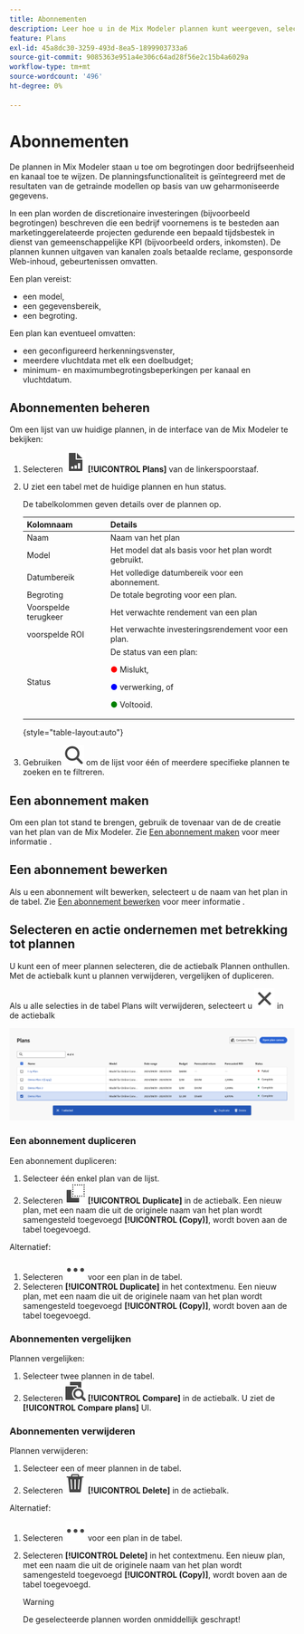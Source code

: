 ```yaml
---
title: Abonnementen
description: Leer hoe u in de Mix Modeler plannen kunt weergeven, selecteren en uitvoeren.
feature: Plans
exl-id: 45a8dc30-3259-493d-8ea5-1899903733a6
source-git-commit: 9085363e951a4e306c64ad28f56e2c15b4a6029a
workflow-type: tm+mt
source-wordcount: '496'
ht-degree: 0%

---
```


# Abonnementen

De plannen in Mix Modeler staan u toe om begrotingen door bedrijfseenheid en kanaal toe te wijzen. De planningsfunctionaliteit is geïntegreerd met de resultaten van de getrainde modellen op basis van uw geharmoniseerde gegevens.

In een plan worden de discretionaire investeringen (bijvoorbeeld begrotingen) beschreven die een bedrijf voornemens is te besteden aan marketinggerelateerde projecten gedurende een bepaald tijdsbestek in dienst van gemeenschappelijke KPI (bijvoorbeeld orders, inkomsten). De plannen kunnen uitgaven van kanalen zoals betaalde reclame, gesponsorde Web-inhoud, gebeurtenissen omvatten.

Een plan vereist:

- een model,
- een gegevensbereik,
- een begroting.

Een plan kan eventueel omvatten:

- een geconfigureerd herkenningsvenster,
- meerdere vluchtdata met elk een doelbudget;
- minimum- en maximumbegrotingsbeperkingen per kanaal en vluchtdatum.


## Abonnementen beheren

Om een lijst van uw huidige plannen, in de interface van de Mix Modeler te bekijken:

1. Selecteren ![](/help/assets//icons/FileChart.svg) **[!UICONTROL Plans]** van de linkerspoorstaaf.

1. U ziet een tabel met de huidige plannen en hun status.

   De tabelkolommen geven details over de plannen op.

   | Kolomnaam | Details |
   |---|---|
   | Naam | Naam van het plan |
   | Model | Het model dat als basis voor het plan wordt gebruikt. |
   | Datumbereik | Het volledige datumbereik voor een abonnement. |
   | Begroting | De totale begroting voor een plan. |
   | Voorspelde terugkeer | Het verwachte rendement van een plan |
   | voorspelde ROI | Het verwachte investeringsrendement voor een plan. |
   | Status | De status van een plan: <p><span style="color:red">●</span> Mislukt, <p><span style="color:blue">●</span> verwerking, of <p><span style="color:green">●</span> Voltooid. |

   {style="table-layout:auto"}

1. Gebruiken ![Zoeken](/help/assets//icons/Search.svg) om de lijst voor één of meerdere specifieke plannen te zoeken en te filtreren.

## Een abonnement maken

Om een plan tot stand te brengen, gebruik de tovenaar van de de creatie van het plan van de Mix Modeler. Zie [Een abonnement maken](create.md) voor meer informatie .


## Een abonnement bewerken

Als u een abonnement wilt bewerken, selecteert u de naam van het plan in de tabel. Zie [Een abonnement bewerken](edit.md) voor meer informatie .


## Selecteren en actie ondernemen met betrekking tot plannen

U kunt een of meer plannen selecteren, die de actiebalk Plannen onthullen. Met de actiebalk kunt u plannen verwijderen, vergelijken of dupliceren.

Als u alle selecties in de tabel Plans wilt verwijderen, selecteert u ![Sluiten](/help/assets//icons/Close.svg) in de actiebalk

![De actiebalk van plannen](/help/assets//plans-action-bar.png)

### Een abonnement dupliceren

Een abonnement dupliceren:

1. Selecteer één enkel plan van de lijst.
1. Selecteren ![Kopiëren](/help/assets//icons/Copy.svg) **[!UICONTROL Duplicate]** in de actiebalk. Een nieuw plan, met een naam die uit de originele naam van het plan wordt samengesteld toegevoegd **[!UICONTROL (Copy)]**, wordt boven aan de tabel toegevoegd.

Alternatief:

1. Selecteren ![Meer](/help/assets//icons/More.svg) voor een plan in de tabel.
1. Selecteren **[!UICONTROL Duplicate]** in het contextmenu. Een nieuw plan, met een naam die uit de originele naam van het plan wordt samengesteld toegevoegd **[!UICONTROL (Copy)]**, wordt boven aan de tabel toegevoegd.

### Abonnementen vergelijken

Plannen vergelijken:

1. Selecteer twee plannen in de tabel.
1. Selecteren ![Ververgelijken](/help/assets//icons/Compare.svg) **[!UICONTROL Compare]** in de actiebalk. U ziet de **[!UICONTROL Compare plans]** UI.


### Abonnementen verwijderen

Plannen verwijderen:

1. Selecteer een of meer plannen in de tabel.
1. Selecteren ![Verwijderen](/help/assets//icons/Delete.svg) **[!UICONTROL Delete]** in de actiebalk.

Alternatief:

1. Selecteren ![Meer](/help/assets//icons/More.svg) voor een plan in de tabel.
1. Selecteren **[!UICONTROL Delete]** in het contextmenu. Een nieuw plan, met een naam die uit de originele naam van het plan wordt samengesteld toegevoegd **[!UICONTROL (Copy)]**, wordt boven aan de tabel toegevoegd.

   >[!WARNING]
   >
   >   De geselecteerde plannen worden onmiddellijk geschrapt!
